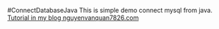 #ConnectDatabaseJava
This is simple demo connect mysql from java. [Tutorial in my blog nguyenvanquan7826.com](http://nguyenvanquan7826.com/java/connect-mysql/)

